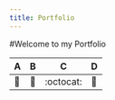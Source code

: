 ```yaml
---
title: Portfolio
---
```


#Welcome to my Portfolio

A | B | C | D
----|----|----|----
:metal:|:camel:|:octocat:|:tada:

